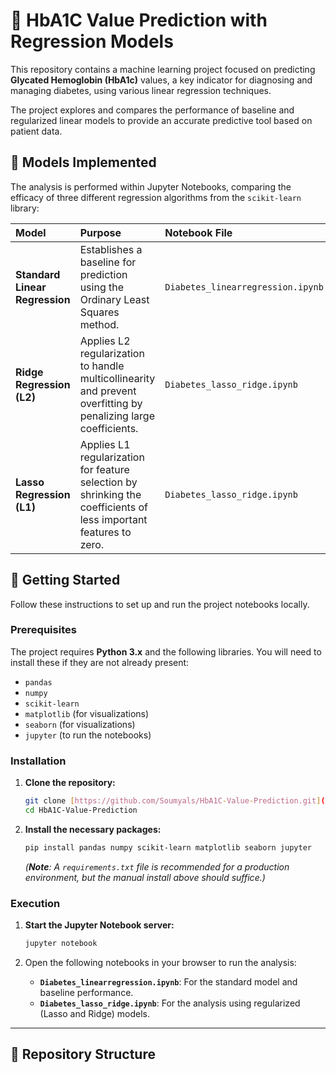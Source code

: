 # 💉 HbA1C Value Prediction with Regression Models

This repository contains a machine learning project focused on predicting **Glycated Hemoglobin (HbA1c)** values, a key indicator for diagnosing and managing diabetes, using various linear regression techniques.

The project explores and compares the performance of baseline and regularized linear models to provide an accurate predictive tool based on patient data.

## 🌟 Models Implemented

The analysis is performed within Jupyter Notebooks, comparing the efficacy of three different regression algorithms from the `scikit-learn` library:

| Model | Purpose | Notebook File |
| :--- | :--- | :--- |
| **Standard Linear Regression** | Establishes a baseline for prediction using the Ordinary Least Squares method. | `Diabetes_linearregression.ipynb` |
| **Ridge Regression (L2)** | Applies L2 regularization to handle multicollinearity and prevent overfitting by penalizing large coefficients. | `Diabetes_lasso_ridge.ipynb` |
| **Lasso Regression (L1)** | Applies L1 regularization for feature selection by shrinking the coefficients of less important features to zero. | `Diabetes_lasso_ridge.ipynb` |

## 🚀 Getting Started

Follow these instructions to set up and run the project notebooks locally.

### Prerequisites

The project requires **Python 3.x** and the following libraries. You will need to install these if they are not already present:

* `pandas`
* `numpy`
* `scikit-learn`
* `matplotlib` (for visualizations)
* `seaborn` (for visualizations)
* `jupyter` (to run the notebooks)

### Installation

1.  **Clone the repository:**
    ```bash
    git clone [https://github.com/Soumyals/HbA1C-Value-Prediction.git](https://github.com/Soumyals/HbA1C-Value-Prediction.git)
    cd HbA1C-Value-Prediction
    ```

2.  **Install the necessary packages:**
    ```bash
    pip install pandas numpy scikit-learn matplotlib seaborn jupyter
    ```
    *(**Note**: A `requirements.txt` file is recommended for a production environment, but the manual install above should suffice.)*

### Execution

1.  **Start the Jupyter Notebook server:**
    ```bash
    jupyter notebook
    ```

2.  Open the following notebooks in your browser to run the analysis:
    * **`Diabetes_linearregression.ipynb`**: For the standard model and baseline performance.
    * **`Diabetes_lasso_ridge.ipynb`**: For the analysis using regularized (Lasso and Ridge) models.

***

## 📂 Repository Structure
